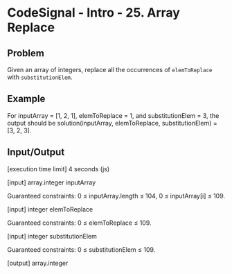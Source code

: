 # CodeSignal - Intro - 25. Array Replace

## Problem
Given an array of integers, replace all the occurrences of `elemToReplace` with `substitutionElem`.

## Example

For inputArray = [1, 2, 1], elemToReplace = 1, and substitutionElem = 3, the output should be
solution(inputArray, elemToReplace, substitutionElem) = [3, 2, 3].

## Input/Output

[execution time limit] 4 seconds (js)

[input] array.integer inputArray

Guaranteed constraints:
0 ≤ inputArray.length ≤ 104,
0 ≤ inputArray[i] ≤ 109.

[input] integer elemToReplace

Guaranteed constraints:
0 ≤ elemToReplace ≤ 109.

[input] integer substitutionElem

Guaranteed constraints:
0 ≤ substitutionElem ≤ 109.

[output] array.integer
